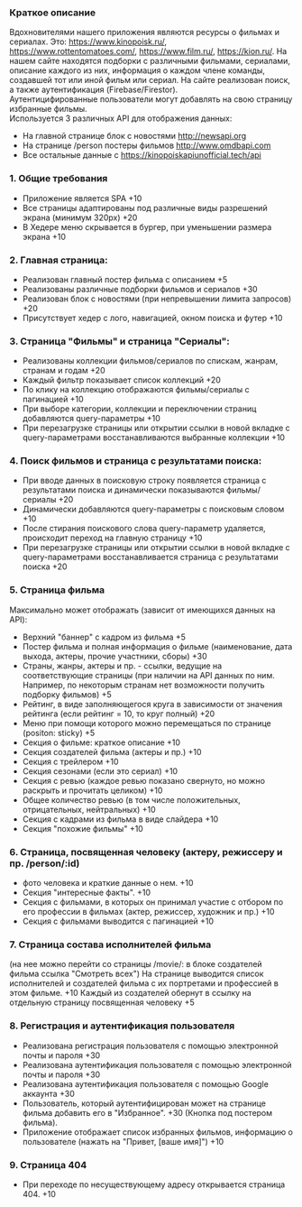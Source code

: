 ### Краткое описание ###  
Вдохновителями нашего приложения являются ресурсы о фильмах и сериалах. 
Это: https://www.kinopoisk.ru/, https://www.rottentomatoes.com/, https://www.film.ru/, https://kion.ru/.
На нашем сайте находятся подборки с различными фильмами, сериалами, описание каждого из них, информация о каждом члене команды, создавшей тот или иной фильм или сериал. 
На сайте реализован поиск, а также аутентификация (Firebase/Firestor).  
Аутентицифированные пользователи могут добавлять на свою страницу избранные фильмы.  
Используется 3 различных API для отображения данных:
- На главной странице блок с новостями http://newsapi.org
- На странице /person постеры фильмов http://www.omdbapi.com
- Все остальные данные с https://kinopoiskapiunofficial.tech/api  


### 1. Общие требования ###  
- Приложение  является SPA +10  
- Все страницы адаптированы под различные виды разрешений экрана (минимум 320px)  +20  
- В Хедере меню скрывается в бургер, при уменьшении размера экрана +10

### 2. Главная страница: ###
- Реализован главный постер фильма с описанием +5
- Реализованы различные подборки фильмов и сериалов +30
- Реализован блок с новостями (при непревышении лимита запросов) +20
- Присутствует хедер с лого, навигацией, окном поиска и футер  +10

### 3. Страница "Фильмы" и страница "Сериалы": ###
- Реализованы коллекции фильмов/сериалов по спискам, жанрам, странам и годам +20
- Каждый фильтр показывает список коллекций +20
- По клику на коллекцию отображаются фильмы/сериалы с пагинацией +10
- При выборе категории, коллекции и переключении страниц добавляются query-параметры +10
- При перезагрузке страницы или открытии ссылки в новой вкладке с query-параметрами восстанавливаются выбранные коллекции  +10

### 4. Поиск фильмов и страница с результатами поиска: ###
- При вводе данных в поисковую строку появляется страница с результатами поиска и динамически показываются фильмы/сериалы +20
- Динамически добавляются query-параметры с поисковым словом +10
- После стирания поискового слова query-параметр удаляется, происходит переход на главную страницу +10
- При перезагрузке страницы или открытии ссылки в новой вкладке с query-параметрами восстанавливается страница с результатами поиска  +20

### 5. Страница фильма ###  
Максимально может отображать (зависит от имеющихся данных на API):
- Верхний "баннер" с кадром из фильма +5
- Постер фильма и полная информация о фильме (наименование, дата выхода, актеры, прочие участники, сборы) +30
- Страны, жанры, актеры и пр. - ссылки, ведущие на соответствующие страницы (при наличии на API данных по ним. 
Например, по некоторым странам нет возможности получить подборку фильмов) +5
- Рейтинг, в виде заполняющегося круга в зависимости от значения рейтинга (если рейтинг = 10, то круг полный)  +20
- Меню при помощи которого можно перемещаться по странице (positon: sticky) +5
- Секция о фильме: краткое описание +10
- Секция создателей фильма (актеры и пр.) +10
- Секция с трейлером +10 
- Секция сезонами (если это сериал) +10 
- Секция с ревью (каждое ревью показано свернуто, но можно раскрыть и прочитать целиком) +10
- Общее количество ревью (в том числе положительных, отрицательных, нейтральных) +10
- Секция с кадрами из фильма в виде слайдера +10 
- Секция "похожие фильмы" +10

### 6. Страница, посвященная человеку (актеру, режиссеру и пр. /person/:id) ###
- фото человека и краткие данные о нем. +10
- Секция "интересные факты". +10
- Секция с фильмами, в которых он принимал участие с отбором по его профессии в фильмах (актер, режиссер, художник и пр.) +10
- Секция с фильмами выводится с пагинацией +10

### 7. Страница состава исполнителей фильма ###
(на нее можно перейти со страницы /movie/: в блоке создателей фильма ссылка "Смотреть всех")
На странице выводится список исполнителей и создателей фильма с их портретами и профессией в этом фильме.  +10
Каждый из создателей обернут в ссылку на отдельную страницу посвященная человеку +5

### 8. Регистрация и аутентификация пользователя ###  
- Реализована регистрация пользователя с помощью электронной почты и пароля +30
- Реализована аутентификация пользователя с помощью электронной почты и пароля +30
- Реализована аутентификация пользователя с помощью Google аккаунта +30
- Пользователь, который аутентифицирован может на странице фильма добавить его в "Избранное". +30
(Кнопка под постером фильма).
- Приложение отображает список избранных фильмов, информацию о пользователе (нажать на "Привет, [ваше имя]") +10

### 9. Страница 404 ### 
- При переходе по несуществующему адресу открывается страница 404. +10


